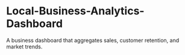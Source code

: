 # Local-Business-Analytics-Dashboard

A business dashboard that aggregates sales, customer retention, and market trends.
